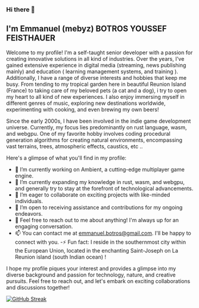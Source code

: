 ### Hi there 👋

## I'm Emmanuel (mebyz) BOTROS YOUSSEF FEISTHAUER

Welcome to my profile! I'm a self-taught senior developer with a passion for creating innovative solutions in all kind of industries. Over the years, I've gained extensive experience in digital media (streaming, news publishing mainly) and education ( learning management systems, and training ). Additionally, I have a range of diverse interests and hobbies that keep me busy. From tending to my tropical garden here in beautiful Reunion Island (France) to taking care of my beloved pets (a cat and a dog), i try to open my heart to all kind of new experiences. I also enjoy immersing myself in different genres of music, exploring new destinations worldwide, experimenting with cooking, and even brewing my own beers!

Since the early 2000s, I have been involved in the indie game development universe. Currently, my focus lies predominantly on rust language, wasm, and webgpu. One of my favorite hobby involves coding procedural generation algorithms for creating natural environments, encompassing vast terrains, trees, atmospheric effects, caustics, etc ..

Here's a glimpse of what you'll find in my profile:

- 🔭 I’m currently working on Ambient, a cutting-edge multiplayer game engine.
- 🌱 I’m currently expanding my knowledge in rust, wasm, and webgpu, and generally try to stay at the forefront of technological advancements.
- 👯 I’m eager to collaborate on exciting projects with like-minded individuals.
- 🤔 I’m open to receiving assistance and contributions for my ongoing endeavors.
- 💬 Feel free to reach out to me about anything! I'm always up for an engaging conversation.
- 📫 You can contact me at emmanuel.botros@gmail.com. I'll be happy to connect with you.
-⚡ Fun fact: I reside in the southernmost city within the European Union, located in the enchanting Saint-Joseph on La Reunion island (south Indian ocean) !

I hope my profile piques your interest and provides a glimpse into my diverse background and passion for technology, nature, and creative pursuits. Feel free to reach out, and let's embark on exciting collaborations and discussions together!

[![GitHub Streak](https://streak-stats.demolab.com?user=mebyz&theme=highcontrast)](https://git.io/streak-stats)
